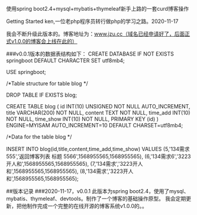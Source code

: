 使用spring boot2.4+mysql+mybatis+thymeleaf新手上路的一套curd博客操作

Getting Started
ken,一位老php程序员转行做php的学习之路。2020-11-17

我会不断升级此版本的。博客地址为：www.jzu.cc（域名已经申请好了，后面正式v1.0.0的博客会上线在此的）

###v0.0.1版本的数据表结构如下： CREATE DATABASE IF NOT EXISTS springboot DEFAULT CHARACTER SET utf8mb4;

USE springboot;

/*Table structure for table blog */

DROP TABLE IF EXISTS blog;

CREATE TABLE blog ( id INT(10) UNSIGNED NOT NULL AUTO_INCREMENT, title VARCHAR(200) NOT NULL, content TEXT NOT NULL, time_add INT(10) NOT NULL, time_show INT(10) NOT NULL, PRIMARY KEY (id) ) ENGINE=MYISAM AUTO_INCREMENT=10 DEFAULT CHARSET=utf8mb4;

/*Data for the table blog */

INSERT INTO blog(id,title,content,time_add,time_show) VALUES (5,'134需求555','返回博客列表 标题 5566',1568955565,1568955565), (6,'134需求6','3223开人和',1568955565,1568955565), (7,'134需求','3223开人和',1568955565,1568955565), (8,'134需求','3223开人和',1568955565,1568955565);

##版本记录 ###2020-11-17，v0.0.1 此版本为spring boot2.4，使用了mysql、mybatis、thymeleaf、devtools。制作了一个博客的基础操作原型。 我会定期更新，把他制作完成一个完整的在线开源的博客系统v1.0.0的。。